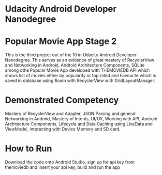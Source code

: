# Udacity Android Developer Nanodegree

# Popular Movie App Stage 2
This is the third project out of the 10 in Udacity Android Developer Nanodegree.
This serves as an evidence of great mastery of RecyclerView and Networking in Android, Android Architecture Components, SQLite among othe
Popular Movie App developed with THEMOVIEDB API which shows list of movies either by popularity or top rated and Favourite which is saved in database using Room with RecyclerView with
GridLayoutManager.

# Demonstrated Competency
Mastery of RecyclerView and Adapter,
JSON Parsing and general Networking in Android,
Mastery of Intents,
UI/UX,
Working with API,
Android Architecture Components,
Lifecycle and Data Caching using LiveData and ViewModel,
Interacting with Device Memory and SD card.

# How to Run
Download the code onto Android Studio, sign up for api key from themoviedb
and insert your api key, build and run the app

